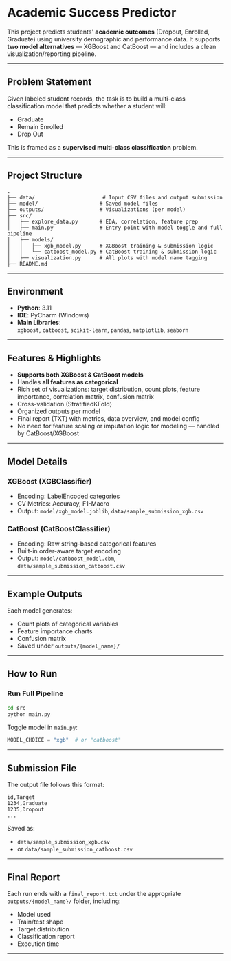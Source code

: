 # Academic Success Predictor

This project predicts students' **academic outcomes** (Dropout, Enrolled, Graduate) using university demographic and performance data. It supports **two model alternatives** — XGBoost and CatBoost — and includes a clean visualization/reporting pipeline.

---

## Problem Statement

Given labeled student records, the task is to build a multi-class classification model that predicts whether a student will:

- Graduate  
- Remain Enrolled  
- Drop Out  

This is framed as a **supervised multi-class classification** problem.

---

## Project Structure

```
.
├── data/                      # Input CSV files and output submission
├── model/                    # Saved model files
├── outputs/                  # Visualizations (per model)
├── src/
│   ├── explore_data.py       # EDA, correlation, feature prep
│   ├── main.py               # Entry point with model toggle and full pipeline
│   ├── models/
│   │   ├── xgb_model.py      # XGBoost training & submission logic
│   │   └── catboost_model.py # CatBoost training & submission logic
│   ├── visualization.py      # All plots with model name tagging
├── README.md
```

---

## Environment

- **Python**: 3.11
- **IDE**: PyCharm (Windows)
- **Main Libraries**:  
  `xgboost`, `catboost`, `scikit-learn`, `pandas`, `matplotlib`, `seaborn`

---

## Features & Highlights

- **Supports both XGBoost & CatBoost models**
- Handles **all features as categorical**
- Rich set of visualizations: target distribution, count plots, feature importance, correlation matrix, confusion matrix
- Cross-validation (StratifiedKFold)
- Organized outputs per model
- Final report (TXT) with metrics, data overview, and model config
- No need for feature scaling or imputation logic for modeling — handled by CatBoost/XGBoost

---

## Model Details

### XGBoost (XGBClassifier)
- Encoding: LabelEncoded categories
- CV Metrics: Accuracy, F1-Macro
- Output: `model/xgb_model.joblib`, `data/sample_submission_xgb.csv`

### CatBoost (CatBoostClassifier)
- Encoding: Raw string-based categorical features
- Built-in order-aware target encoding
- Output: `model/catboost_model.cbm`, `data/sample_submission_catboost.csv`

---

## Example Outputs

Each model generates:
- Count plots of categorical variables
- Feature importance charts
- Confusion matrix
- Saved under `outputs/{model_name}/`

---

## How to Run

### Run Full Pipeline

```bash
cd src
python main.py
```

Toggle model in `main.py`:
```python
MODEL_CHOICE = "xgb"  # or "catboost"
```

---

## Submission File

The output file follows this format:
```csv
id,Target
1234,Graduate
1235,Dropout
...
```

Saved as:
- `data/sample_submission_xgb.csv`
- or `data/sample_submission_catboost.csv`

---

## Final Report

Each run ends with a `final_report.txt` under the appropriate `outputs/{model_name}/` folder, including:

- Model used
- Train/test shape
- Target distribution
- Classification report
- Execution time

---


